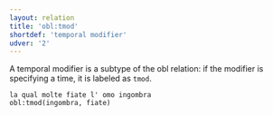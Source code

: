 ```yaml
---
layout: relation
title: 'obl:tmod'
shortdef: 'temporal modifier'
udver: '2'
---
```


A temporal modifier is a subtype of the obl relation: if the modifier is specifying a time, it is labeled as <code>tmod</code>.

~~~ sdparse
la qual molte fiate l' omo ingombra
obl:tmod(ingombra, fiate)
~~~
<!-- Interlanguage links updated Po 11. listopadu 2024, 20:11:22 CET -->
